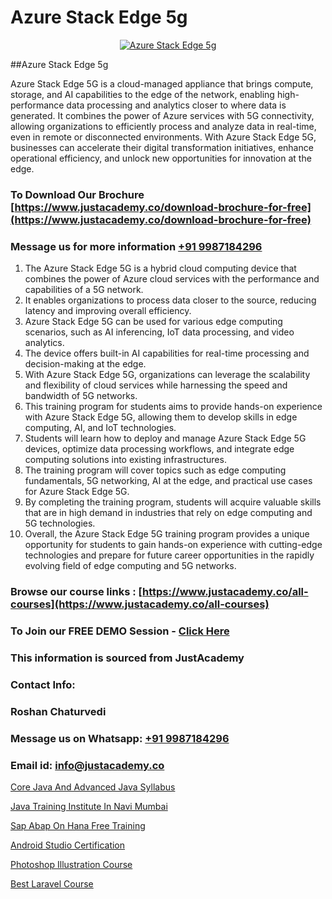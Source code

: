 # Azure Stack Edge 5g

<p align="center">
  <a href="https://justacademy.co/course-detail/microsoft-azure-training">
    <img src="https://justacademy.co/storage2/course_image/1708336833_course_image.png" alt="Azure Stack Edge 5g">
  </a>
</p>
##Azure Stack Edge 5g

Azure Stack Edge 5G is a cloud-managed appliance that brings compute, storage, and AI capabilities to the edge of the network, enabling high-performance data processing and analytics closer to where data is generated. It combines the power of Azure services with 5G connectivity, allowing organizations to efficiently process and analyze data in real-time, even in remote or disconnected environments. With Azure Stack Edge 5G, businesses can accelerate their digital transformation initiatives, enhance operational efficiency, and unlock new opportunities for innovation at the edge.
### To Download Our Brochure [https://www.justacademy.co/download-brochure-for-free](https://www.justacademy.co/download-brochure-for-free)
### Message us for more information [+91 9987184296](https://api.whatsapp.com/send?phone=919987184296)
1) The Azure Stack Edge 5G is a hybrid cloud computing device that combines the power of Azure cloud services with the performance and capabilities of a 5G network.
2) It enables organizations to process data closer to the source, reducing latency and improving overall efficiency.
3) Azure Stack Edge 5G can be used for various edge computing scenarios, such as AI inferencing, IoT data processing, and video analytics.
4) The device offers built-in AI capabilities for real-time processing and decision-making at the edge.
5) With Azure Stack Edge 5G, organizations can leverage the scalability and flexibility of cloud services while harnessing the speed and bandwidth of 5G networks.
6) This training program for students aims to provide hands-on experience with Azure Stack Edge 5G, allowing them to develop skills in edge computing, AI, and IoT technologies.
7) Students will learn how to deploy and manage Azure Stack Edge 5G devices, optimize data processing workflows, and integrate edge computing solutions into existing infrastructures.
8) The training program will cover topics such as edge computing fundamentals, 5G networking, AI at the edge, and practical use cases for Azure Stack Edge 5G.
9) By completing the training program, students will acquire valuable skills that are in high demand in industries that rely on edge computing and 5G technologies.
10) Overall, the Azure Stack Edge 5G training program provides a unique opportunity for students to gain hands-on experience with cutting-edge technologies and prepare for future career opportunities in the rapidly evolving field of edge computing and 5G networks.

### Browse our course links : [https://www.justacademy.co/all-courses](https://www.justacademy.co/all-courses) 
### To Join our FREE DEMO Session - [Click Here](https://www.justacademy.co/register-for-course-demo)


### This information is sourced from JustAcademy
### Contact Info:
### Roshan Chaturvedi
### Message us on Whatsapp: [+91 9987184296](https://api.whatsapp.com/send?phone=919987184296)
### Email id: [info@justacademy.co](mailto:info@justacademy.co)
                
[Core Java And Advanced Java Syllabus](https://www.linkedin.com/pulse/core-java-advanced-syllabus-justacademy-kolkata-m9ake?trackingId=Y4pDhPsHK62XngqBVhq2yw%3D%3D&lipi=urn%3Ali%3Apage%3Ad_flagship3_company_admin%3B57ggr4WVTUuBeEA%2FxPy55A%3D%3D)

[Java Training Institute In Navi Mumbai](https://www.linkedin.com/pulse/java-training-institute-navi-mumbai-justacademy-mumbai-yprje?trackingId=oJ5TQ%2FH9od3%2FaeZEPyOIaw%3D%3D&lipi=urn%3Ali%3Apage%3Ad_flagship3_showcase_admin%3B4hzOhjOyRsS4BMzXWRzbRw%3D%3D)

[Sap Abap On Hana Free Training](https://medium.com/@kumarishimmi99/sap-abap-on-hana-free-training-469f7f195e46)

[Android Studio Certification](https://medium.com/@pzade254/android-studio-certification-632068063b6c)

[Photoshop Illustration Course](https://justacademyin.github.io/justacademy/photoshop-illustration-course)

[Best Laravel Course](https://justacademyin.github.io/justacademy/best-laravel-course)

